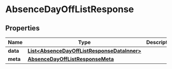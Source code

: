 

# AbsenceDayOffListResponse


## Properties

| Name | Type | Description | Notes |
|------------ | ------------- | ------------- | -------------|
|**data** | [**List&lt;AbsenceDayOffListResponseDataInner&gt;**](AbsenceDayOffListResponseDataInner.md) |  |  [optional] |
|**meta** | [**AbsenceDayOffListResponseMeta**](AbsenceDayOffListResponseMeta.md) |  |  [optional] |



